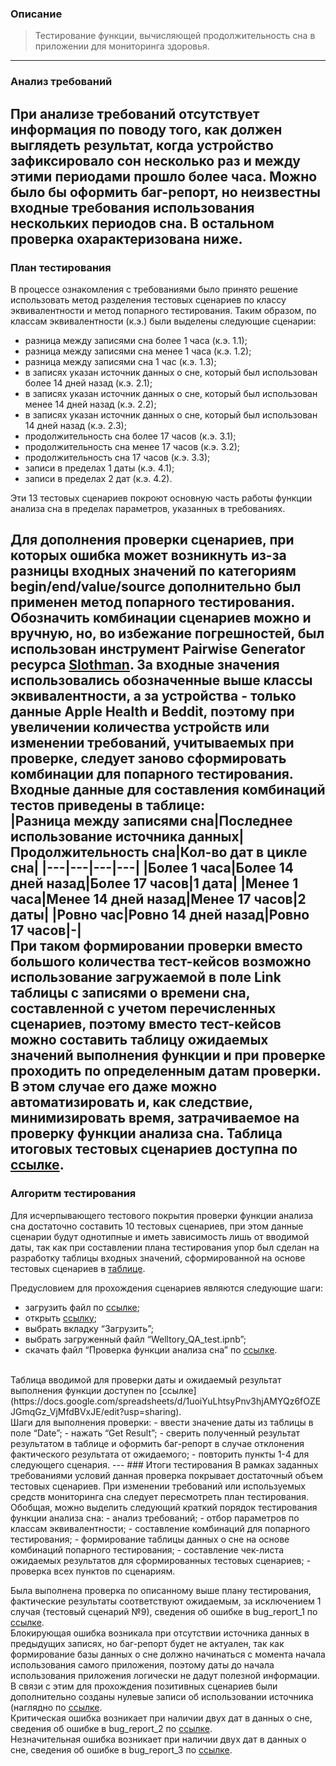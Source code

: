 ### Описание
> Тестирование функции, вычисляющей продолжительность сна в приложении для мониторинга здоровья.
---
### Анализ требований
При анализе требований отсутствует информация по поводу того, как должен выглядеть результат, когда устройство зафиксировало сон несколько раз и между этими периодами прошло более часа. Можно было бы оформить баг-репорт, но неизвестны входные требования использования нескольких периодов сна. В остальном проверка охарактеризована ниже.
---
### План тестирования
В процессе ознакомления с требованиями было принято решение использовать метод разделения тестовых сценариев по классу эквивалентности и метод попарного тестирования. Таким образом, по классам эквивалентности (к.э.) были выделены следующие сценарии:
- разница между записями сна более 1 часа (к.э. 1.1);
- разница между записями сна менее 1 часа (к.э. 1.2);
- разница между записями сна 1 час (к.э. 1.3);
- в записях указан источник данных о сне, который был использован более 14 дней назад (к.э. 2.1);
- в записях указан источник данных о сне, который был использован менее 14 дней назад (к.э. 2.2);
- в записях указан источник данных о сне, который был использован 14 дней назад (к.э. 2.3);
- продолжительность сна более 17 часов (к.э. 3.1);
- продолжительность сна менее 17 часов (к.э. 3.2);
- продолжительность сна 17 часов (к.э. 3.3);
- записи в пределах 1 даты (к.э. 4.1);
- записи в пределах 2 дат (к.э. 4.2).
	
Эти 13 тестовых сценариев покроют основную часть работы функции анализа сна в пределах параметров, указанных в требованиях.

Для дополнения проверки сценариев, при которых ошибка может возникнуть из-за разницы входных значений по категориям begin/end/value/source дополнительно был применен метод попарного тестирования. Обозначить комбинации сценариев можно и вручную, но, во избежание погрешностей, был использован инструмент Pairwise Generator ресурса [Slothman](https://slothman.dev/pairwise-generator/). За входные значения использовались обозначенные выше классы эквивалентности, а за устройства - только данные Apple Health и Beddit, поэтому при увеличении количества устройств или изменении требований, учитываемых при проверке, следует заново сформировать комбинации для попарного тестирования. Входные данные для составления комбинаций тестов приведены в таблице: </br>
|Разница между записями сна|Последнее использование источника данных|Продолжительность сна|Кол-во дат в цикле сна|
|---|---|---|---|
|Более 1 часа|Более 14 дней назад|Более 17 часов|1 дата|
|Менее 1 часа|Менее 14 дней назад|Менее 17 часов|2 даты|
|Ровно час|Ровно 14 дней назад|Ровно 17 часов|-|
</br>
При таком формировании проверки вместо большого количества тест-кейсов возможно использование загружаемой в поле Link таблицы с записями о времени сна, составленной с учетом перечисленных сценариев, поэтому вместо тест-кейсов можно составить таблицу ожидаемых значений выполнения функции и при проверке проходить по определенным датам проверки. В этом случае его даже можно автоматизировать и, как следствие, минимизировать время, затрачиваемое на проверку функции анализа сна. 
Таблица итоговых тестовых сценариев доступна по [ссылке](https://docs.google.com/spreadsheets/d/1uoiYuLhtsyPnv3hjAMYQz6fOZEJGmqGz_VjMfdBVxJE/edit?usp=sharing).
---
### Алгоритм тестирования
Для исчерпывающего тестового покрытия проверки функции анализа сна достаточно составить 10 тестовых сценариев, при этом данные сценарии будут однотипные и иметь зависимость лишь от вводимой даты, так как при составлении плана тестирования упор был сделан на разработку таблицы входных значений,  сформированной на основе тестовых сценариев в [таблице](https://docs.google.com/spreadsheets/d/1uoiYuLhtsyPnv3hjAMYQz6fOZEJGmqGz_VjMfdBVxJE/edit?usp=sharing).
	
Предусловием для прохождения сценариев являются следующие шаги:
- загрузить файл по [ссылке](https://www.dropbox.com/s/mmcqo10k6whhtef/Welltory_QA_test.ipynb?dl=0);
- открыть [ссылку](https://colab.research.google.com/);
- выбрать вкладку “Загрузить”;
- выбрать загруженный файл “Welltory_QA_test.ipnb”;
- скачать файл “Проверка функции анализа сна”  по [ссылке](https://docs.google.com/spreadsheets/d/1OCqHS_3V8NrL0InmuJwI5iZNZuefDYW5KyGE63CcZuc/edit?usp=sharing).
</br>
Таблица вводимой для проверки даты и ожидаемый результат выполнения функции доступен по [ссылке](https://docs.google.com/spreadsheets/d/1uoiYuLhtsyPnv3hjAMYQz6fOZEJGmqGz_VjMfdBVxJE/edit?usp=sharing).
</br>
Шаги для выполнения проверки:
- ввести значение даты из таблицы в поле “Date”;
- нажать “Get Result”;
- сверить полученный результат результатом в таблице и оформить баг-репорт в случае отклонения фактического результата от ожидаемого;
- повторить пункты 1-4 для следующего сценария.
---
### Итоги тестирования
В рамках заданных требованиями условий данная проверка покрывает достаточный объем тестовых сценариев. 
При изменении требований или используемых средств мониторинга сна следует пересмотреть план тестирования.
Обобщая, можно выделить следующий краткий порядок тестирования функции анализа сна:
- анализ требований;
- отбор параметров по классам эквивалентности;
- составление комбинаций для попарного тестирования;
- формирование таблицы данных о сне на основе комбинаций попарного тестирования;
- составление чек-листа ожидаемых результатов для сформированных тестовых сценариев;
- проверка всех пунктов по сценариям.

Была выполнена проверка по описанному выше плану тестирования, фактические результаты соответствуют ожидаемым, за исключением 1 случая (тестовый сценарий №9), сведения об ошибке в bug_report_1 по [ссылке](https://docs.google.com/spreadsheets/d/1XHViJFz7W1MCVAGegx8Hy004AM46BhAUisDun0GOP1E/edit?usp=sharing).
</br>
Блокирующая ошибка возникала при отсутствии источника данных в предыдущих записях, но баг-репорт будет не актуален, так как формирование базы данных о сне должно начинаться с момента начала использования самого приложения, поэтому даты до начала использования приложения логически не дадут полезной информации. В связи с этим для прохождения позитивных сценариев были дополнительно созданы нулевые записи об использовании источника (наглядно по [ссылке](https://docs.google.com/spreadsheets/d/1OCqHS_3V8NrL0InmuJwI5iZNZuefDYW5KyGE63CcZuc/edit?usp=sharing).
</br>
Критическая ошибка возникает при наличии двух дат в данных о сне, сведения об ошибке в bug_report_2 по [ссылке](https://docs.google.com/spreadsheets/d/1XHViJFz7W1MCVAGegx8Hy004AM46BhAUisDun0GOP1E/edit?usp=sharing).
</br>
Незначительная ошибка возникает при наличии двух дат в данных о сне, сведения об ошибке в bug_report_3 по [ссылке](https://docs.google.com/spreadsheets/d/1XHViJFz7W1MCVAGegx8Hy004AM46BhAUisDun0GOP1E/edit?usp=sharing).





